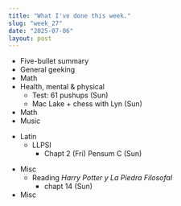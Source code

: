 ```yaml
---
title: "What I've done this week."
slug: "week_27"
date: "2025-07-06"
layout: post
---
```


* Five-bullet summary
* General geeking
* Math
* Health, mental & physical
    - Test: 61 pushups (Sun)
    - Mac Lake + chess with Lyn (Sun)
* Math
* Music
- Latin
    - LLPSI
        - Chapt 2 (Fri) Pensum C (Sun)
* Misc
    - Reading *Harry Potter y La Piedra Filosofal*
        - chapt 14 (Sun)
* Misc

